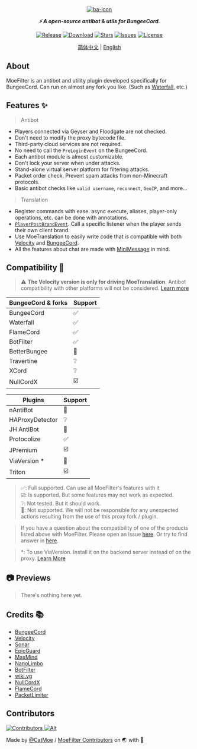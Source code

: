 <!--suppress HtmlDeprecatedAttribute -->
<div align="center">
  <a href="https://github.com/CatMoe/MoeFilter">
    <img src="https://raw.githubusercontent.com/CatMoe/MoeFilter/stray/readme/icon/ba-icon.png" alt="ba-icon">
  </a>

***⚡ A open-source antibot & utils for BungeeCord.***

[![Release](https://www.codefactor.io/repository/github/catmoe/moefilter/badge)](https://www.codefactor.io/repository/github/catmoe/moefilter)
[![Download](https://img.shields.io/github/downloads/CatMoe/MoeFilter/total?style=flat-square)](https://github.com/CatMoe/MoeFilter/releases/latest)
[![Stars](https://img.shields.io/github/stars/CatMoe/MoeFilter?style=flat-square)](https://github.com/CatMoe/MoeFilter/stargazers)
[![Issues](https://img.shields.io/github/issues/CatMoe/MoeFilter?style=flat-square)](https://github.com/CatMoe/MoeFilter/issues)
[![License](https://img.shields.io/github/license/CatMoe/MoeFilter?style=flat-square)](https://github.com/CatMoe/MoeFilter/blob/0.1.4-Hotfix1/LICENSE)
</div>
<div align="center">

[简体中文](https://github.com/CatMoe/MoeFilter/blob/stray/readme/README-CN.md) |
[English](https://github.com/CatMoe/MoeFilter/blob/stray/readme/README-EN.md)
</div>


## About

MoeFilter is an antibot and utility plugin developed specifically for BungeeCord.
Can run on almost any fork you like.
(Such as [Waterfall](https://github.com/PaperMC/Waterfall/), etc.)

## Features ✨

> Antibot
  - Players connected via Geyser and Floodgate are not checked.
  - Don't need to modify the proxy bytecode file.
  - Third-party cloud services are not required.
  - No need to call the `PreLoginEvent` on the BungeeCord.
  - Each antibot module is almost customizable.
  - Don't lock your server when under attacks.
  - Stand-alone virtual server platform for filtering attacks.
  - Packet order check. Prevent spam attacks from non-Minecraft protocols.
  - Basic antibot checks like `valid username`, `reconnect`, `GeoIP`, and more...
> Translation
  - Register commands with ease. async execute, aliases, player-only operations, etc. can be done with annotations.
  - [`PlayerPostBrandEvent`](https://github.com/CatMoe/MoeFilter/blob/stray/translation/src/main/kotlin/catmoe/fallencrystal/translation/event/events/player/PlayerPostBrandEvent.kt). 
    Call a specific listener when the player sends their own client brand.
  - Use MoeTranslation to easily write code that is compatible with both [Velocity](https://github.com/PaperMC/Velocity) and [BungeeCord](https://github.com/SpigotMC/BungeeCord).
  - All the features about chat are made with [MiniMessage](https://docs.advntr.dev/minimessage/) in mind.


## Compatibility 🔧

> ⚠️ **The Velocity version is only for driving MoeTranslation.**
> Antibot compatibility with other platforms will not be considered.
> [Learn more](https://github.com/CatMoe/MoeFilter/tree/stray/readme/postscript)

| BungeeCord & forks | Support |
|--------------------|---------|
| BungeeCord         | ✅       |
| Waterfall          | ✅       |
| FlameCord          | ✅       |
| BotFilter          | ✅       |
| BetterBungee       | 🛑      |
| Travertine         | ❔       |
| XCord              | ❔       |
| NullCordX          | ☑️      |

| Plugins         | Support |
|-----------------|---------|
| nAntiBot        | 🛑      |
| HAProxyDetector | ❔       |
| JH AntiBot      | 🛑      |
| Protocolize     | ✅       |
| JPremium        | ☑️      |
| ViaVersion *    | 🛑      |
| Triton          | ☑️      |

> ✅: Full supported.
> Can use all MoeFilter's features with it  
> ☑️: Is supported.
> But some features may not work as expected.  
> ❔: Not tested.
> But it should work.  
> 🛑: Not supported. 
> We will not be responsible for any unexpected actions resulting from the use of this proxy fork / plugin.

> If you have a question about the compatibility of one of the products listed above with MoeFilter. 
> Please open an issue [here](https://github.com/CatMoe/MoeFilter/issues).
> Or try to find answer in [here](https://github.com/CatMoe/MoeFilter/issues/56).

> *: To use ViaVersion. Install it on the backend server instead of on the proxy. 
> [Learn More](https://github.com/CatMoe/MoeFilter/issues/56#issuecomment-1714924303)

## 📷 Previews

> There's nothing here yet.

## Credits 📚

- [BungeeCord](https://github.com/SpigotMC/BungeeCord)
- [Velocity](https://github.com/PaperMC/Velocity)
- [Sonar](https://github.com/jonesdevelopment/sonar)
- [EpicGuard](https://github.com/awumii/EpicGuard)
- [MaxMind](https://maxmind.com/)
- [NanoLimbo](https://github.com/Nan1t/NanoLimbo)
- [BotFilter](https://github.com/Leymooo/BungeeCord)
- [wiki.vg](https://wiki.vg/Protocol)
- [NullCordX](https://builtbybit.com/resources/nullcordx-lightweight-antibot.22322/)
- [FlameCord](https://builtbybit.com/resources/flamecord-the-ultimate-antibot.13492/)
- [PacketLimiter](https://github.com/Spottedleaf/PacketLimiter)

## Contributors

[
![Contributors](https://contrib.rocks/image?repo=CatMoe/MoeFilter)
![Alt](https://repobeats.axiom.co/api/embed/f665cd4fc79f5d2012357d69f3ea2a1f505d77cf.svg)
](https://github.com/CatMoe/MoeFilter/graphs/contributors)

Made by [@CatMoe](https://github.com/CatMoe) / [MoeFilter Contributors](https://github.com/CatMoe/MoeFilter/graphs/contributors) on 🌏 with 💖

